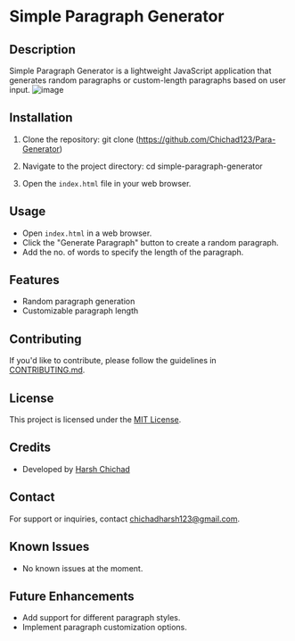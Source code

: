 # Simple Paragraph Generator

## Description

Simple Paragraph Generator is a lightweight JavaScript application that generates random paragraphs or custom-length paragraphs based on user input.
![image](https://github.com/Chichad123/Para-Generator/assets/90617283/98522be3-d78a-45ad-ad17-684b1af42878)



## Installation

1. Clone the repository:
git clone (https://github.com/Chichad123/Para-Generator)


2. Navigate to the project directory:
cd simple-paragraph-generator



3. Open the `index.html` file in your web browser.

## Usage

- Open `index.html` in a web browser.
- Click the "Generate Paragraph" button to create a random paragraph.
- Add the no. of words to specify the length of the paragraph.


## Features

- Random paragraph generation
- Customizable paragraph length

## Contributing

If you'd like to contribute, please follow the guidelines in [CONTRIBUTING.md](CONTRIBUTING.md).

## License

This project is licensed under the [MIT License](LICENSE).

## Credits

- Developed by [Harsh Chichad](https://github.com/Chichad123/)

## Contact

For support or inquiries, contact [chichadharsh123@gmail.com](mailto:your.chichadharsh123@gmail.com).

## Known Issues

- No known issues at the moment.

## Future Enhancements

- Add support for different paragraph styles.
- Implement paragraph customization options.
